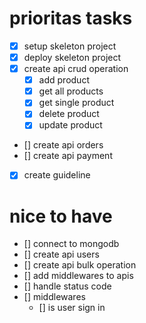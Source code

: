 # prioritas tasks

- [x] setup skeleton project
- [x] deploy skeleton project
- [x] create api crud operation
  - [x] add product
  - [x] get all products
  - [x] get single product
  - [x] delete product
  - [x] update product
- [] create api orders
- [] create api payment
- [x] create guideline

# nice to have
- [] connect to mongodb
- [] create api users
- [] create api bulk operation
- [] add middlewares to apis
- [] handle status code
- [] middlewares
  - [] is user sign in
